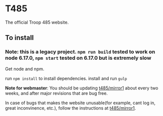 # T485

The official Troop 485 website.
## To install

### Note: this is a legacy project. `npm run build` tested to work on node 6.17.0, `npm start` tested on 6.17.0 but is extremely slow

Get node and npm.

run `npm install` to install dependencies.
install and run `gulp`

**Note for webmaster**:
You should be updating [t485/mirror1](https://github.com/t485/mirror1/) about every two weeks, 
and after major revisions that are bug free.

In case of bugs that makes the website unusable(for example, cant log in, great inconvinence, etc.),
follow the instructions at [t485/mirror1](https://github.com/t485/mirror1/).

